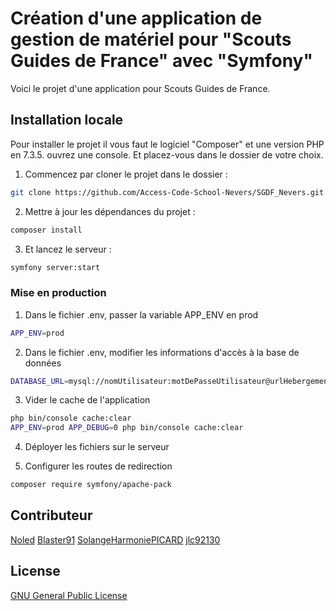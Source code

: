 # Création d'une application de gestion de matériel pour "Scouts Guides de France" avec "Symfony"

Voici le projet d'une application pour Scouts Guides de France.


## Installation locale

Pour installer le projet il vous faut le logiciel "Composer" et une version PHP en 7.3.5. ouvrez une console. Et placez-vous dans le dossier de votre choix.

1. Commencez par cloner le projet dans le dossier :
```bash
git clone https://github.com/Access-Code-School-Nevers/SGDF_Nevers.git
```
2. Mettre à jour les dépendances du projet :
```bash
composer install
```

3. Et lancez le serveur :
```bash
symfony server:start
```

### Mise en production


1. Dans le fichier .env, passer la variable APP_ENV en prod
```bash
APP_ENV=prod
```

2. Dans le fichier .env, modifier les informations d'accès à la base de données
```bash
DATABASE_URL=mysql://nomUtilisateur:motDePasseUtilisateur@urlHebergement/nomDeLaBase
```

3. Vider le cache de l'application
```bash
php bin/console cache:clear
APP_ENV=prod APP_DEBUG=0 php bin/console cache:clear
```

4. Déployer les fichiers sur le serveur

5. Configurer les routes de redirection
```bash
composer require symfony/apache-pack
```

## Contributeur

[Noled](https://github.com/Noled)
[Blaster91](https://github.com/Blaster91)
[SolangeHarmoniePICARD](https://github.com/SolangeHarmoniePICARD)
[jlc92130](https://github.com/jlc92130)

## License
[GNU General Public License](https://github.com/Access-Code-School-Nevers/SGDF_Nevers/blob/master/LICENSE)
